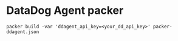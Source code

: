 # DataDog Agent packer

```shell
packer build -var 'ddagent_api_key=<your_dd_api_key>' packer-ddagent.json
```
